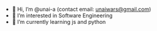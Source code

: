 - 👋 Hi, I’m @unai-a (contact email: unaiwars@gmail.com)
- 👀 I’m interested in Software Engineering 
- 🌱 I’m currently learning js and python
<!---
unai-a/unai-a is a ✨ special ✨ repository because its `README.md` (this file) appears on your GitHub profile.
You can click the Preview link to take a look at your changes.
--->

